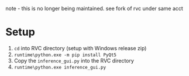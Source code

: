 note - this is no longer being maintained. see fork of rvc under same acct

# Setup
1. `cd` into RVC directory (setup with Windows release zip)
2. `runtime\python.exe -m pip install PyQt5`
3. Copy the `inference_gui.py` into the RVC directory
4. `runtime\python.exe inference_gui.py`
